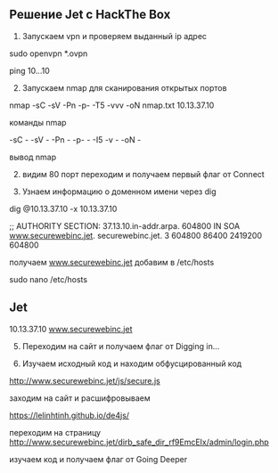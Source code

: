 ## Решение Jet с HackThe Box

1. Запускаем vpn и проверяем выданный ip адрес

sudo openvpn  *.ovpn

ping 10.*.*.10

2. Запускаем nmap для сканирования открытых портов

nmap -sC -sV -Pn -p- -T5 -vvv -oN nmap.txt 10.13.37.10

команды nmap

-sC -
-sV -
-Pn -
-p- -
-I5
-v -
-oN -

вывод nmap


2. видим 80 порт переходим и получаем первый флаг от  Connect

4.  Узнаем информацию о доменном имени через dig 

dig @10.13.37.10 -x 10.13.37.10


;; AUTHORITY SECTION:
37.13.10.in-addr.arpa.  604800  IN      SOA     www.securewebinc.jet. securewebinc.jet. 3 604800 86400 2419200 604800


получаем www.securewebinc.jet добавим в /etc/hosts

sudo nano /etc/hosts
## Jet

10.13.37.10   www.securewebinc.jet 

5. Переходим на сайт и получаем флаг от Digging in...

6. Изучаем исходный код и находим обфусцированный код

http://www.securewebinc.jet/js/secure.js

заходим на сайт и расшифровываем

https://lelinhtinh.github.io/de4js/

переходим на страницу http://www.securewebinc.jet/dirb_safe_dir_rf9EmcEIx/admin/login.php

изучаем код и получаем флаг от Going Deeper





